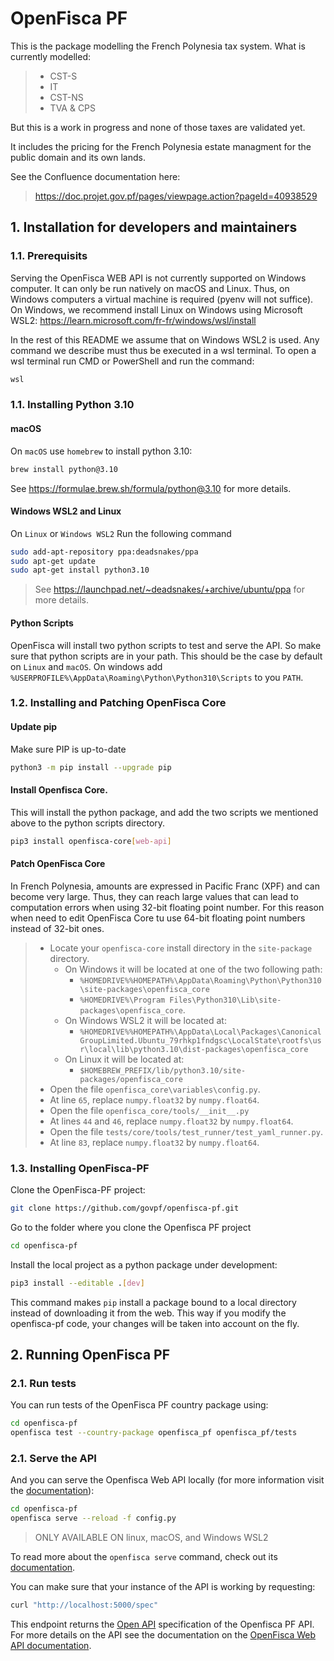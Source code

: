 # OpenFisca PF

This is the package modelling the French Polynesia tax system.
What is currently modelled:
> - CST-S
> - IT
> - CST-NS
> - TVA & CPS

But this is a work in progress and none of those taxes are validated yet.

It includes the pricing for the French Polynesia estate managment for the public domain and its own lands.

See the Confluence documentation here:
> https://doc.projet.gov.pf/pages/viewpage.action?pageId=40938529

## 1. Installation for developers and maintainers

### 1.1. Prerequisits

Serving the OpenFisca WEB API is not currently supported on Windows computer.
It can only be run natively on macOS and Linux.
Thus, on Windows computers a virtual machine is required (pyenv will not suffice).
On Windows, we recommend install Linux on Windows using Microsoft WSL2:
https://learn.microsoft.com/fr-fr/windows/wsl/install

In the rest of this README we assume that on Windows WSL2 is used.
Any command we describe must thus be executed in a wsl terminal.
To open a wsl terminal run CMD or PowerShell and run the command:
```bash
wsl
``` 

### 1.1. Installing Python 3.10

#### macOS

On `macOS` use `homebrew` to install python 3.10:
```bash
brew install python@3.10
```
See https://formulae.brew.sh/formula/python@3.10 for more details.

#### Windows WSL2 and Linux

On `Linux` or `Windows WSL2` Run the following command
```bash
sudo add-apt-repository ppa:deadsnakes/ppa
sudo apt-get update
sudo apt-get install python3.10
```
> See https://launchpad.net/~deadsnakes/+archive/ubuntu/ppa for more details.

#### Python Scripts 

OpenFisca will install two python scripts to test and serve the API.
So make sure that python scripts are in your path.
This should be the case by default on `Linux` and `macOS`.
On windows add `%USERPROFILE%\AppData\Roaming\Python\Python310\Scripts` to you `PATH`.

### 1.2. Installing and Patching OpenFisca Core

#### Update pip

Make sure PIP is up-to-date
```bash
python3 -m pip install --upgrade pip
```

#### Install Openfisca Core.

This will install the python package, and add the two scripts we mentioned above to the python scripts directory.
```bash
pip3 install openfisca-core[web-api]
```

#### Patch OpenFisca Core

In French Polynesia, amounts are expressed in Pacific Franc (XPF) and can become very large.
Thus, they can reach large values that can lead to computation errors when using 32-bit floating point number.
For this reason when need to edit OpenFisca Core tu use 64-bit floating point numbers instead of 32-bit ones.
> - Locate your `openfisca-core` install directory in the `site-package` directory.
>   - On Windows it will be located at one of the two following path:
>     - `%HOMEDRIVE%%HOMEPATH%\AppData\Roaming\Python\Python310\site-packages\openfisca_core`
>     - `%HOMEDRIVE%\Program Files\Python310\Lib\site-packages\openfisca_core`.
>   - On Windows WSL2 it will be located at:
>     - `%HOMEDRIVE%%HOMEPATH%\AppData\Local\Packages\CanonicalGroupLimited.Ubuntu_79rhkp1fndgsc\LocalState\rootfs\usr\local\lib\python3.10\dist-packages\openfisca_core`
>   - On Linux it will be located at:
>     - `$HOMEBREW_PREFIX/lib/python3.10/site-packages/openfisca_core`
> - Open the file `openfisca_core\variables\config.py`.
> - At line `65`, replace `numpy.float32` by `numpy.float64`.
> - Open the file `openfisca_core/tools/__init__.py`
> - At lines `44` and `46`, replace `numpy.float32` by `numpy.float64`.
> - Open the file `tests/core/tools/test_runner/test_yaml_runner.py`.
> - At line `83`, replace `numpy.float32` by `numpy.float64`.

### 1.3. Installing OpenFisca-PF

Clone the OpenFisca-PF project:
```bash
git clone https://github.com/govpf/openfisca-pf.git
```

Go to the folder where you clone the Openfisca PF project
```bash
cd openfisca-pf
```

Install the local project as a python package under development:
```bash
pip3 install --editable .[dev]
```
This command makes `pip` install a package bound to a local directory instead of downloading it from the web.
This way if you modify the openfisca-pf code, your changes will be taken into account on the fly.

## 2. Running OpenFisca PF

### 2.1. Run tests

You can run tests of the OpenFisca PF country package using:
```bash
cd openfisca-pf
openfisca test --country-package openfisca_pf openfisca_pf/tests
```

### 2.1. Serve the API

And you can serve the Openfisca Web API locally (for more information visit the [documentation](https://openfisca.org/doc/openfisca-python-api/openfisca_serve.html)):
```bash
cd openfisca-pf
openfisca serve --reload -f config.py
```

> ONLY AVAILABLE ON linux, macOS, and Windows WSL2

To read more about the `openfisca serve` command, check out its [documentation](https://openfisca.org/doc/openfisca-python-api/openfisca_serve.html).

You can make sure that your instance of the API is working by requesting:
```bash
curl "http://localhost:5000/spec"
```

This endpoint returns the [Open API](https://www.openapis.org/) specification of the Openfisca PF API.
For more details on the API see the documentation on the [OpenFisca Web API documentation](https://openfisca.org/doc/openfisca-web-api/index.html).